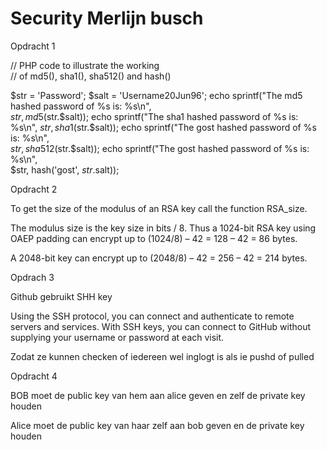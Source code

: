 # Security Merlijn busch

Opdracht 1



  
// PHP code to illustrate the working  
// of md5(), sha1(), sha512() and hash() 
  
$str = 'Password'; 
$salt = 'Username20Jun96'; 
echo sprintf("The md5 hashed password of %s is: %s\n",  
                                $str, md5($str.$salt)); 
echo sprintf("The sha1 hashed password of %s is: %s\n", 
                                $str, sha1($str.$salt)); 
echo sprintf("The gost hashed password of %s is: %s\n",  
                            $str, sha512($str.$salt)); 
echo sprintf("The gost hashed password of %s is: %s\n",  
                        $str, hash('gost', $str.$salt));                         
                        
                          



Opdracht 2

To get the size of the modulus of an RSA key call the function RSA_size.

The modulus size is the key size in bits / 8. Thus a 1024-bit RSA key using OAEP padding can encrypt up to (1024/8) – 42 = 128 – 42 = 86 bytes.

A 2048-bit key can encrypt up to (2048/8) – 42 = 256 – 42 = 214 bytes.

Opdrach 3

Github gebruikt SHH key

Using the SSH protocol, you can connect and authenticate to remote servers and services. With SSH keys, you can connect to GitHub without supplying your username or password at each visit.

Zodat ze kunnen checken of iedereen wel inglogt is als ie pushd of pulled

Opdracht 4

BOB moet de public key van hem aan alice geven en zelf de private key houden

Alice moet de public key van haar zelf aan bob geven en de private key houden


